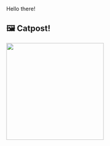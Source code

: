 Hello there!



## 🖼️ Catpost!

<sub>
    <img src="https://cdn2.thecatapi.com/images/Hsk4ME8TN.jpg" height="256">
</sub>

